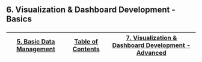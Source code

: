 ## 6. Visualization & Dashboard Development - Basics

###

###


|[5. Basic Data Management](https://github.com/ErikKBethke/powerbilearn/blob/master/docs/Basic%20Data%20Management.md#5-basic-data-management)|[Table of Contents](https://github.com/ErikKBethke/powerbilearn#table-of-contents)|[7. Visualization & Dashboard Development - Advanced](https://github.com/ErikKBethke/powerbilearn/blob/master/docs/Visualization%20%26%20Dashboard%20Development%20-%20Advanced.md#7-visualization--dashboard-development---advanced)|
|:---:|:---:|:---:|
